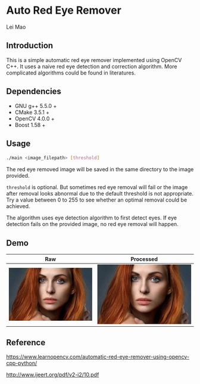 # Auto Red Eye Remover

Lei Mao

## Introduction

This is a simple automatic red eye remover implemented using OpenCV C++. It uses a naive red eye detection and correction algorithm. More complicated algorithms could be found in literatures. 

## Dependencies

* GNU g++ 5.5.0 +
* CMake 3.5.1 +
* OpenCV 4.0.0 +
* Boost 1.58 +

## Usage

```bash
./main <image_filepath> [threshold]
```

The red eye removed image will be saved in the same directory to the image provided. 

``threshold`` is optional. But sometimes red eye removal will fail or the image after removal looks abnormal due to the default threshold is not appropriate. Try a value between 0 to 255 to see whether an optimal removal could be achieved. 

The algorithm uses eye detection algorithm to first detect eyes. If eye detection fails on the provided image, no red eye removal will happen. 

## Demo

Raw | Processed |
:-------------------------:|:-------------------------:
![](images/sample_1.jpg) | ![](images/sample_1_fixed.jpg)


## Reference

https://www.learnopencv.com/automatic-red-eye-remover-using-opencv-cpp-python/

http://www.ijeert.org/pdf/v2-i2/10.pdf
